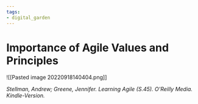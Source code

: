 ```yaml
---
tags: 
- digital_garden
---
```

# Importance of Agile Values and Principles

![[Pasted image 20220918140404.png]]


*Stellman, Andrew; Greene, Jennifer. Learning Agile (S.45). O'Reilly Media. Kindle-Version.* 
